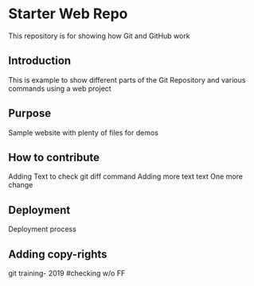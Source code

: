 # Starter Web Repo

This repository is for showing how Git and GitHub work

## Introduction
This is example to show different parts of the Git Repository and various commands using a web project
## Purpose

Sample website with plenty of files for demos
## How to contribute
Adding Text to check git diff command
Adding more text
text
One more change
## Deployment
Deployment process

## Adding copy-rights
git training- 2019
#checking w/o FF